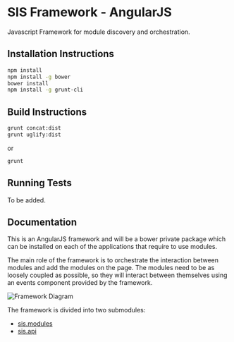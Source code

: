 # SIS Framework - AngularJS
Javascript Framework for module discovery and orchestration.

## Installation Instructions

```bash
npm install
npm install -g bower
bower install
npm install -g grunt-cli
```

## Build Instructions
```bash
grunt concat:dist
grunt uglify:dist
```

or

```bash
grunt
```

## Running Tests
To be added.

## Documentation
This is an AngularJS framework and will be a bower private package which can be installed on each of the applications that require to use modules.

The main role of the framework is to orchestrate the interaction between modules and add the modules on the page. The modules need to be as loosely coupled as possible, so they will interact between themselves using an events component provided by the framework.

![Framework Diagram](https://cloud.githubusercontent.com/assets/585066/5886953/aa0ca136-a3bf-11e4-8453-d16d87af2c7e.png)

The framework is divided into two submodules:

- [sis.modules](https://github.com/sustainableis/javascript-framework/wiki/sis.modules)
- [sis.api](https://github.com/sustainableis/javascript-framework/wiki/sis.api)
